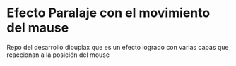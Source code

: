 # Efecto Paralaje con el movimiento del mause
Repo del desarrollo dibuplax que es un efecto logrado con varias capas que reaccionan a la posición del mouse
